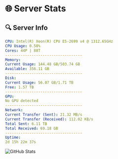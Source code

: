 # 🌐 Server Stats
## 🔍 Server Info
```yaml
CPU: Intel(R) Xeon(R) CPU E5-2699 v4 @ 1312.65GHz
CPU Usage: 0.50%
Cores: 44P | 88T
-----------------------------------
Memory:
Current Usage: 144.48 GB/503.74 GB
Available: 356.11 GB
-----------------------------------
Disk:
Current Usage: 56.07 GB/1.71 TB
Free: 1.57 TB
-----------------------------------
GPU:
No GPU detected
-----------------------------------
Network:
Current Transfer (Sent): 21.32 MB/s
Current Transfer (Received): 112.02 KB/s
Total Sent: 6.11 TB
Total Received: 69.18 GB
-----------------------------------
Uptime:
2d 15h 22m 37s
```
![GitHub Stats](https://img.shields.io/badge/Updated-2025-03-10_12:45:26-blue)